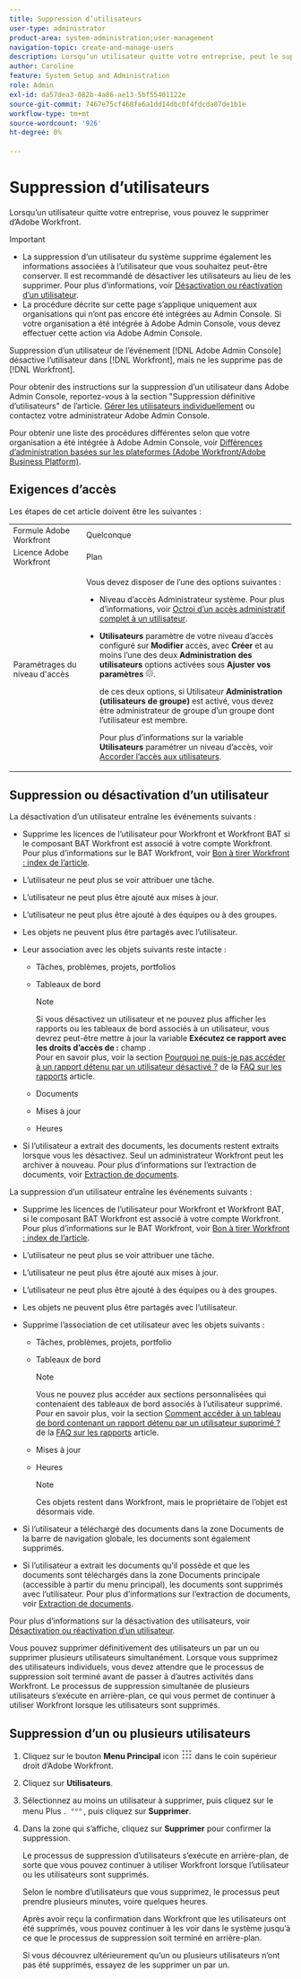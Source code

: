 ```yaml
---
title: Suppression d’utilisateurs
user-type: administrator
product-area: system-administration;user-management
navigation-topic: create-and-manage-users
description: Lorsqu’un utilisateur quitte votre entreprise, peut le supprimer de Workfront. Nous vous recommandons toutefois de désactiver les utilisateurs au lieu de les supprimer.
author: Caroline
feature: System Setup and Administration
role: Admin
exl-id: da57dea3-082b-4a86-ae13-5bf55401122e
source-git-commit: 7467e75cf468fa6a1dd14dbc0f4fdcda87de1b1e
workflow-type: tm+mt
source-wordcount: '926'
ht-degree: 0%

---
```


# Suppression d’utilisateurs

Lorsqu’un utilisateur quitte votre entreprise, vous pouvez le supprimer d’Adobe Workfront.

>[!IMPORTANT]
>
>* La suppression d’un utilisateur du système supprime également les informations associées à l’utilisateur que vous souhaitez peut-être conserver. Il est recommandé de désactiver les utilisateurs au lieu de les supprimer. Pour plus d’informations, voir [Désactivation ou réactivation d’un utilisateur](../../../administration-and-setup/add-users/create-and-manage-users/deactivate-a-user.md).
>* La procédure décrite sur cette page s’applique uniquement aux organisations qui n’ont pas encore été intégrées au Admin Console. Si votre organisation a été intégrée à Adobe Admin Console, vous devez effectuer cette action via Adobe Admin Console.
>
>Suppression d’un utilisateur de l’événement [!DNL Adobe Admin Console] désactive l’utilisateur dans [!DNL Workfront], mais ne les supprime pas de [!DNL Workfront].
>
>  Pour obtenir des instructions sur la suppression d’un utilisateur dans Adobe Admin Console, reportez-vous à la section &quot;Suppression définitive d’utilisateurs&quot; de l’article. [Gérer les utilisateurs individuellement](https://helpx.adobe.com/enterprise/using/manage-users-individually.html) ou contactez votre administrateur Adobe Admin Console.
>
>  Pour obtenir une liste des procédures différentes selon que votre organisation a été intégrée à Adobe Admin Console, voir [Différences d’administration basées sur les plateformes (Adobe Workfront/Adobe Business Platform)](../../../administration-and-setup/get-started-wf-administration/actions-in-admin-console.md).
>

## Exigences d’accès

Les étapes de cet article doivent être les suivantes :

<table style="table-layout:auto"> 
 <col> 
 <col> 
 <tbody> 
  <tr> 
   <td role="rowheader">Formule Adobe Workfront</td> 
   <td>Quelconque</td> 
  </tr> 
  <tr> 
   <td role="rowheader">Licence Adobe Workfront</td> 
   <td>Plan</td> 
  </tr> 
  <tr> 
   <td role="rowheader">Paramétrages du niveau d'accès</td> 
   <td> <p>Vous devez disposer de l’une des options suivantes :</p> 
    <ul> 
     <li> <p>Niveau d’accès Administrateur système. Pour plus d’informations, voir <a href="../../../administration-and-setup/add-users/configure-and-grant-access/grant-a-user-full-administrative-access.md" class="MCXref xref">Octroi d’un accès administratif complet à un utilisateur</a>. </p> </li> 
     <li> <p><b>Utilisateurs</b> paramètre de votre niveau d’accès configuré sur <b>Modifier</b> accès, avec <b>Créer</b> et au moins l’une des deux <b>Administration des utilisateurs</b> options activées sous <b>Ajuster vos paramètres</b> <img src="assets/gear-icon-in-access-levels.png">. </p> <p>de ces deux options, si Utilisateur <b>Administration (utilisateurs de groupe)</b> est activé, vous devez être administrateur de groupe d’un groupe dont l’utilisateur est membre.</p> <p>Pour plus d’informations sur la variable <b>Utilisateurs</b> paramétrer un niveau d’accès, voir <a href="../../../administration-and-setup/add-users/configure-and-grant-access/grant-access-other-users.md" class="MCXref xref">Accorder l’accès aux utilisateurs</a>.</p> </li> 
    </ul> </td> 
  </tr> 
 </tbody> 
</table>

## Suppression ou désactivation d’un utilisateur

La désactivation d’un utilisateur entraîne les événements suivants :

* Supprime les licences de l’utilisateur pour Workfront et Workfront BAT si le composant BAT Workfront est associé à votre compte Workfront. Pour plus d’informations sur le BAT Workfront, voir [Bon à tirer Workfront : index de l’article](../../../workfront-proof/workfront-proof.md).
* L’utilisateur ne peut plus se voir attribuer une tâche.
* L’utilisateur ne peut plus être ajouté aux mises à jour.
* L’utilisateur ne peut plus être ajouté à des équipes ou à des groupes.
* Les objets ne peuvent plus être partagés avec l’utilisateur.
* Leur association avec les objets suivants reste intacte :

   * Tâches, problèmes, projets, portfolios
   * Tableaux de bord

     >[!NOTE]
     >
     >Si vous désactivez un utilisateur et ne pouvez plus afficher les rapports ou les tableaux de bord associés à un utilisateur, vous devrez peut-être mettre à jour la variable **Exécutez ce rapport avec les droits d’accès de :** champ .\
     >Pour en savoir plus, voir la section [Pourquoi ne puis-je pas accéder à un rapport détenu par un utilisateur désactivé ?](../../../reports-and-dashboards/reports/tips-tricks-and-troubleshooting/reports-faq.md#why) de la [FAQ sur les rapports](../../../reports-and-dashboards/reports/tips-tricks-and-troubleshooting/reports-faq.md) article.

   * Documents
   * Mises à jour
   * Heures

* Si l’utilisateur a extrait des documents, les documents restent extraits lorsque vous les désactivez. Seul un administrateur Workfront peut les archiver à nouveau. Pour plus d’informations sur l’extraction de documents, voir [Extraction de documents](../../../documents/managing-documents/check-out-documents.md).

La suppression d’un utilisateur entraîne les événements suivants :

* Supprime les licences de l’utilisateur pour Workfront et Workfront BAT, si le composant BAT Workfront est associé à votre compte Workfront. Pour plus d’informations sur le BAT Workfront, voir [Bon à tirer Workfront : index de l’article](../../../workfront-proof/workfront-proof.md).
* L’utilisateur ne peut plus se voir attribuer une tâche.
* L’utilisateur ne peut plus être ajouté aux mises à jour.
* L’utilisateur ne peut plus être ajouté à des équipes ou à des groupes.
* Les objets ne peuvent plus être partagés avec l’utilisateur.
* Supprime l’association de cet utilisateur avec les objets suivants :

   * Tâches, problèmes, projets, portfolio
   * Tableaux de bord

     >[!NOTE]
     >
     >Vous ne pouvez plus accéder aux sections personnalisées qui contenaient des tableaux de bord associés à l’utilisateur supprimé.\
     >Pour en savoir plus, voir la section [Comment accéder à un tableau de bord contenant un rapport détenu par un utilisateur supprimé ?](../../../reports-and-dashboards/reports/tips-tricks-and-troubleshooting/reports-faq.md#how) de la [FAQ sur les rapports](../../../reports-and-dashboards/reports/tips-tricks-and-troubleshooting/reports-faq.md) article.

   * Mises à jour
   * Heures

     >[!NOTE]
     >
     >Ces objets restent dans Workfront, mais le propriétaire de l’objet est désormais vide.

* Si l’utilisateur a téléchargé des documents dans la zone Documents de la barre de navigation globale, les documents sont également supprimés.
* Si l’utilisateur a extrait les documents qu’il possède et que les documents sont téléchargés dans la zone Documents principale (accessible à partir du menu principal), les documents sont supprimés avec l’utilisateur. Pour plus d’informations sur l’extraction de documents, voir [Extraction de documents](../../../documents/managing-documents/check-out-documents.md).

Pour plus d’informations sur la désactivation des utilisateurs, voir [Désactivation ou réactivation d’un utilisateur](../../../administration-and-setup/add-users/create-and-manage-users/deactivate-a-user.md).

Vous pouvez supprimer définitivement des utilisateurs un par un ou supprimer plusieurs utilisateurs simultanément. Lorsque vous supprimez des utilisateurs individuels, vous devez attendre que le processus de suppression soit terminé avant de passer à d’autres activités dans Workfront. Le processus de suppression simultanée de plusieurs utilisateurs s’exécute en arrière-plan, ce qui vous permet de continuer à utiliser Workfront lorsque les utilisateurs sont supprimés.

## Suppression d’un ou plusieurs utilisateurs

1. Cliquez sur le bouton **Menu Principal** icon ![](assets/main-menu-icon.png) dans le coin supérieur droit d’Adobe Workfront.

1. Cliquez sur **Utilisateurs**.
1. Sélectionnez au moins un utilisateur à supprimer, puis cliquez sur le menu Plus . ![](assets/more-icon.png), puis cliquez sur **Supprimer**.
1. Dans la zone qui s’affiche, cliquez sur **Supprimer** pour confirmer la suppression.

   Le processus de suppression d’utilisateurs s’exécute en arrière-plan, de sorte que vous pouvez continuer à utiliser Workfront lorsque l’utilisateur ou les utilisateurs sont supprimés.

   Selon le nombre d’utilisateurs que vous supprimez, le processus peut prendre plusieurs minutes, voire quelques heures.

   Après avoir reçu la confirmation dans Workfront que les utilisateurs ont été supprimés, vous pouvez continuer à les voir dans le système jusqu’à ce que le processus de suppression soit terminé en arrière-plan.

   Si vous découvrez ultérieurement qu’un ou plusieurs utilisateurs n’ont pas été supprimés, essayez de les supprimer un par un.
